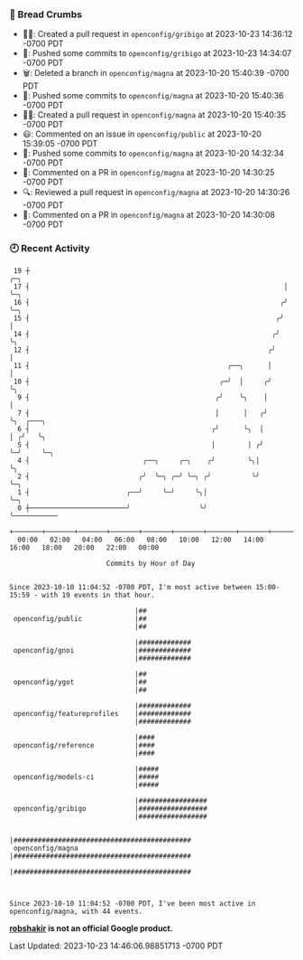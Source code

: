 ### 🍞 Bread Crumbs

 * ✍🏼: Created a pull request in `openconfig/gribigo` at 2023-10-23 14:36:12 -0700 PDT
 * 🚢: Pushed some commits to `openconfig/gribigo` at 2023-10-23 14:34:07 -0700 PDT
 * 🗑: Deleted a branch in `openconfig/magna` at 2023-10-20 15:40:39 -0700 PDT
 * 🚢: Pushed some commits to `openconfig/magna` at 2023-10-20 15:40:36 -0700 PDT
 * ✍🏼: Created a pull request in `openconfig/magna` at 2023-10-20 15:40:35 -0700 PDT
 * 😃: Commented on an issue in `openconfig/public` at 2023-10-20 15:39:05 -0700 PDT
 * 🚢: Pushed some commits to `openconfig/magna` at 2023-10-20 14:32:34 -0700 PDT
 * 💬: Commented on a PR in  `openconfig/magna` at 2023-10-20 14:30:25 -0700 PDT
 * 🔍: Reviewed a pull request in  `openconfig/magna` at 2023-10-20 14:30:26 -0700 PDT
 * 💬: Commented on a PR in  `openconfig/magna` at 2023-10-20 14:30:08 -0700 PDT

### 🕘 Recent Activity
```
 19 ┼                                                               ╭─╮
 17 ┤                                                               │ ╰─╮
 16 ┤                                                              ╭╯   ╰─╮
 15 ┤                                                             ╭╯      │
 14 ┤                                                            ╭╯       ╰╮
 12 ┤                                                           ╭╯         │
 11 ┤                                                 ╭──╮      │          │
 10 ┤                                               ╭─╯  │     ╭╯          ╰╮
  9 ┤                                              ╭╯    ╰╮    │            │
  7 ┤                                              │      │   ╭╯            ╰╮  ╭───╮
  6 ┤                                             ╭╯      ╰╮  │              │ ╭╯   ╰╮
  5 ┤                                             │        │ ╭╯              ╰─╯     ╰─╮
  4 ┤                            ╭──╮     ╭─╮    ╭╯        ╰╮│                         ╰╮
  2 ┤                           ╭╯  ╰─╮ ╭─╯ ╰─╮ ╭╯          ╰╯                          ╰─╮
  1 ┤                        ╭──╯     ╰─╯     ╰╮│                                         ╰─╮
  0 ┼────────────────────────╯                 ╰╯                                           ╰───────────
    +───────+───────+───────+───────+───────+───────+───────+───────+───────+───────+───────+───────+────
  00:00   02:00   04:00   06:00   08:00   10:00   12:00   14:00   16:00   18:00   20:00   22:00   00:00   

						Commits by Hour of Day


Since 2023-10-10 11:04:52 -0700 PDT, I'm most active between 15:00-15:59 - with 19 events in that hour.

```



```
                               |##
 openconfig/public             |##
                               |##

                               |#############
 openconfig/gnoi               |#############
                               |#############

                               |##
 openconfig/ygot               |##
                               |##

                               |#############
 openconfig/featureprofiles    |#############
                               |#############

                               |####
 openconfig/reference          |####
                               |####

                               |#####
 openconfig/models-ci          |#####
                               |#####

                               |#################
 openconfig/gribigo            |#################
                               |#################

                               |############################################
 openconfig/magna              |############################################
                               |############################################



Since 2023-10-10 11:04:52 -0700 PDT, I've been most active in openconfig/magna, with 44 events.

```
**[robshakir](mailto:robjs@google.com) is not an official Google product.**  


Last Updated: 2023-10-23 14:46:06.98851713 -0700 PDT
